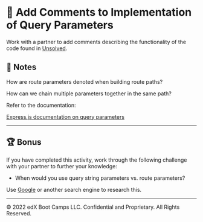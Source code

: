 # 📐 Add Comments to Implementation of Query Parameters

Work with a partner to add comments describing the functionality of the code found in [Unsolved](Unsolved/server.js).

## 📝 Notes

How are route parameters denoted when building route paths?

How can we chain multiple parameters together in the same path? 

Refer to the documentation: 

[Express.js documentation on query parameters](http://expressjs.com/en/guide/routing.html#route-paths)

---

## 🏆 Bonus

If you have completed this activity, work through the following challenge with your partner to further your knowledge:

* When would you use query string parameters vs. route parameters?

Use [Google](https://www.google.com) or another search engine to research this.

---
© 2022 edX Boot Camps LLC. Confidential and Proprietary. All Rights Reserved.
